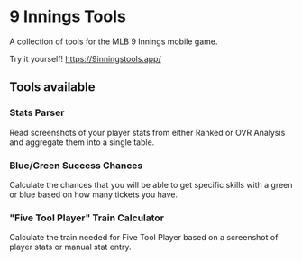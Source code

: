 # 9 Innings Tools

A collection of tools for the MLB 9 Innings mobile game.

Try it yourself! https://9inningstools.app/

## Tools available

### Stats Parser

Read screenshots of your player stats from either Ranked or OVR Analysis and aggregate them into a single table.

### Blue/Green Success Chances

Calculate the chances that you will be able to get specific skills with a green or blue based on how many tickets you have.

### "Five Tool Player" Train Calculator

Calculate the train needed for Five Tool Player based on a screenshot of player stats or manual stat entry.
